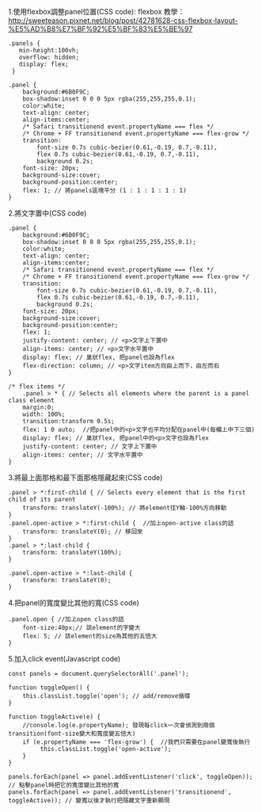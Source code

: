 1.使用flexbox調整panel位置(CSS code):
flexbox 教學：http://sweeteason.pixnet.net/blog/post/42781628-css-flexbox-layout-%E5%AD%B8%E7%BF%92%E5%BF%83%E5%BE%97

    .panels {
       min-height:100vh;
       overflow: hidden;
       display: flex;
     }

    .panel {
        background:#6B0F9C;
        box-shadow:inset 0 0 0 5px rgba(255,255,255,0.1);
        color:white;
        text-align: center;
        align-items:center;
        /* Safari transitionend event.propertyName === flex */
        /* Chrome + FF transitionend event.propertyName === flex-grow */
        transition:
            font-size 0.7s cubic-bezier(0.61,-0.19, 0.7,-0.11),
            flex 0.7s cubic-bezier(0.61,-0.19, 0.7,-0.11),
            background 0.2s;
        font-size: 20px;
        background-size:cover;
        background-position:center;
        flex: 1; // 將panels區塊平分 (1 : 1 : 1 : 1 : 1)
    }

2.將文字置中(CSS code)

    .panel {
        background:#6B0F9C;
        box-shadow:inset 0 0 0 5px rgba(255,255,255,0.1);
        color:white;
        text-align: center;
        align-items:center;
        /* Safari transitionend event.propertyName === flex */
        /* Chrome + FF transitionend event.propertyName === flex-grow */
        transition:
            font-size 0.7s cubic-bezier(0.61,-0.19, 0.7,-0.11),
            flex 0.7s cubic-bezier(0.61,-0.19, 0.7,-0.11),
            background 0.2s;
        font-size: 20px;
        background-size:cover;
        background-position:center;
        flex: 1;
        justify-content: center; // <p>文字上下置中
        align-items: center; // <p>文字水平置中
        display: flex; // 巢狀flex, 把panel也設為flex
        flex-direction: column; // <p>文字item方向由上而下，由左而右
    }

    /* flex items */
        .panel > * { // Selects all elements where the parent is a panel class element
        margin:0;
        width: 100%;
        transition:transform 0.5s;
        flex: 1 0 auto;  //把panel中的<p>文字也平均分配在panel中(每欄上中下三個)
        display: flex; // 巢狀flex, 把panel中的<p>文字也設為flex
        justify-content: center; // 文字上下置中
        align-items: center; // 文字水平置中
    }

3.將最上面那格和最下面那格隱藏起來(CSS code)

    .panel > *:first-child { // Selects every element that is the first child of its parent
        transform: translateY(-100%); // 將element往Y軸-100%方向移動
    }
    .panel.open-active > *:first-child {  //加上open-active class的話
        transform: translateY(0); // 移回來
    }
    .panel > *:last-child {
        transform: translateY(100%);
    }
    
    .panel.open-active > *:last-child {
        transform: translateY(0);
    }

4.把panel的寬度變比其他的寬(CSS code)

    .panel.open { //加上open class的話
        font-size:40px;// 該element的字變大
        flex: 5; // 該element的size為其他的五倍大
    }

5.加入click event(Javascript code)

    const panels = document.querySelectorAll('.panel');

    function toggleOpen() {
        this.classList.toggle('open'); // add/remove循環
    }

    function toggleActive(e) {
        //console.log(e.propertyName); 發現每click一次會偵測到兩個transition(font-size變大和寬度變五倍大)
        if (e.propertyName === 'flex-grow') {  //我們只需要在panel變寬後執行
             this.classList.toggle('open-active');
        }
    }

    panels.forEach(panel => panel.addEventListener('click', toggleOpen)); // 點擊panel時把它的寬度變比其他的寬
    panels.forEach(panel => panel.addEventListener('transitionend', toggleActive)); // 變寬以後才執行把隱藏文字重新顯現